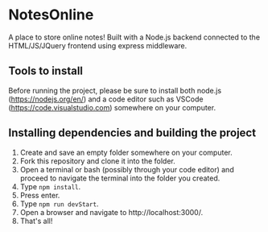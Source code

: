 # NotesOnline
A place to store online notes! Built with a Node.js backend connected to the HTML/JS/JQuery frontend using express middleware.

## Tools to install
Before running the project, please be sure to install both node.js (https://nodejs.org/en/) and a code editor such as VSCode (https://code.visualstudio.com) somewhere on your computer.

## Installing dependencies and building the project
1. Create and save an empty folder somewhere on your computer.
2. Fork this repository and clone it into the folder.
3. Open a terminal or bash (possibly through your code editor) and proceed to navigate the terminal into the folder you created.
4. Type ``` npm install ```.
5. Press enter.
6. Type ``` npm run devStart ```.
7. Open a browser and navigate to http://localhost:3000/.
8. That's all!


